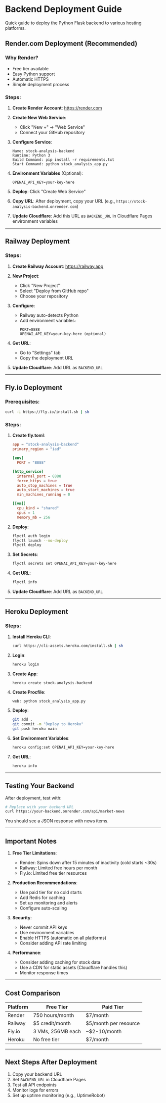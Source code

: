 # Backend Deployment Guide

Quick guide to deploy the Python Flask backend to various hosting platforms.

## Render.com Deployment (Recommended)

### Why Render?
- Free tier available
- Easy Python support
- Automatic HTTPS
- Simple deployment process

### Steps:

1. **Create Render Account**: https://render.com

2. **Create New Web Service**:
   - Click "New +" → "Web Service"
   - Connect your GitHub repository

3. **Configure Service**:
   ```
   Name: stock-analysis-backend
   Runtime: Python 3
   Build Command: pip install -r requirements.txt
   Start Command: python stock_analysis_app.py
   ```

4. **Environment Variables** (Optional):
   ```
   OPENAI_API_KEY=your-key-here
   ```

5. **Deploy**: Click "Create Web Service"

6. **Copy URL**: After deployment, copy your URL (e.g., `https://stock-analysis-backend.onrender.com`)

7. **Update Cloudflare**: Add this URL as `BACKEND_URL` in Cloudflare Pages environment variables

---

## Railway Deployment

### Steps:

1. **Create Railway Account**: https://railway.app

2. **New Project**:
   - Click "New Project"
   - Select "Deploy from GitHub repo"
   - Choose your repository

3. **Configure**:
   - Railway auto-detects Python
   - Add environment variables:
     ```
     PORT=8888
     OPENAI_API_KEY=your-key-here (optional)
     ```

4. **Get URL**:
   - Go to "Settings" tab
   - Copy the deployment URL

5. **Update Cloudflare**: Add URL as `BACKEND_URL`

---

## Fly.io Deployment

### Prerequisites:
```bash
curl -L https://fly.io/install.sh | sh
```

### Steps:

1. **Create fly.toml**:
   ```toml
   app = "stock-analysis-backend"
   primary_region = "iad"

   [env]
     PORT = "8888"

   [http_service]
     internal_port = 8888
     force_https = true
     auto_stop_machines = true
     auto_start_machines = true
     min_machines_running = 0

   [[vm]]
     cpu_kind = "shared"
     cpus = 1
     memory_mb = 256
   ```

2. **Deploy**:
   ```bash
   flyctl auth login
   flyctl launch --no-deploy
   flyctl deploy
   ```

3. **Set Secrets**:
   ```bash
   flyctl secrets set OPENAI_API_KEY=your-key-here
   ```

4. **Get URL**:
   ```bash
   flyctl info
   ```

5. **Update Cloudflare**: Add URL as `BACKEND_URL`

---

## Heroku Deployment

### Steps:

1. **Install Heroku CLI**:
   ```bash
   curl https://cli-assets.heroku.com/install.sh | sh
   ```

2. **Login**:
   ```bash
   heroku login
   ```

3. **Create App**:
   ```bash
   heroku create stock-analysis-backend
   ```

4. **Create Procfile**:
   ```
   web: python stock_analysis_app.py
   ```

5. **Deploy**:
   ```bash
   git add .
   git commit -m "Deploy to Heroku"
   git push heroku main
   ```

6. **Set Environment Variables**:
   ```bash
   heroku config:set OPENAI_API_KEY=your-key-here
   ```

7. **Get URL**:
   ```bash
   heroku info
   ```

---

## Testing Your Backend

After deployment, test with:

```bash
# Replace with your backend URL
curl https://your-backend.onrender.com/api/market-news
```

You should see a JSON response with news items.

---

## Important Notes

1. **Free Tier Limitations**:
   - Render: Spins down after 15 minutes of inactivity (cold starts ~30s)
   - Railway: Limited free hours per month
   - Fly.io: Limited free tier resources

2. **Production Recommendations**:
   - Use paid tier for no cold starts
   - Add Redis for caching
   - Set up monitoring and alerts
   - Configure auto-scaling

3. **Security**:
   - Never commit API keys
   - Use environment variables
   - Enable HTTPS (automatic on all platforms)
   - Consider adding API rate limiting

4. **Performance**:
   - Consider adding caching for stock data
   - Use a CDN for static assets (Cloudflare handles this)
   - Monitor response times

---

## Cost Comparison

| Platform | Free Tier | Paid Tier |
|----------|-----------|-----------|
| Render | 750 hours/month | $7/month |
| Railway | $5 credit/month | $5/month per resource |
| Fly.io | 3 VMs, 256MB each | ~$2-10/month |
| Heroku | No free tier | $7/month |

---

## Next Steps After Deployment

1. Copy your backend URL
2. Set `BACKEND_URL` in Cloudflare Pages
3. Test all API endpoints
4. Monitor logs for errors
5. Set up uptime monitoring (e.g., UptimeRobot)
